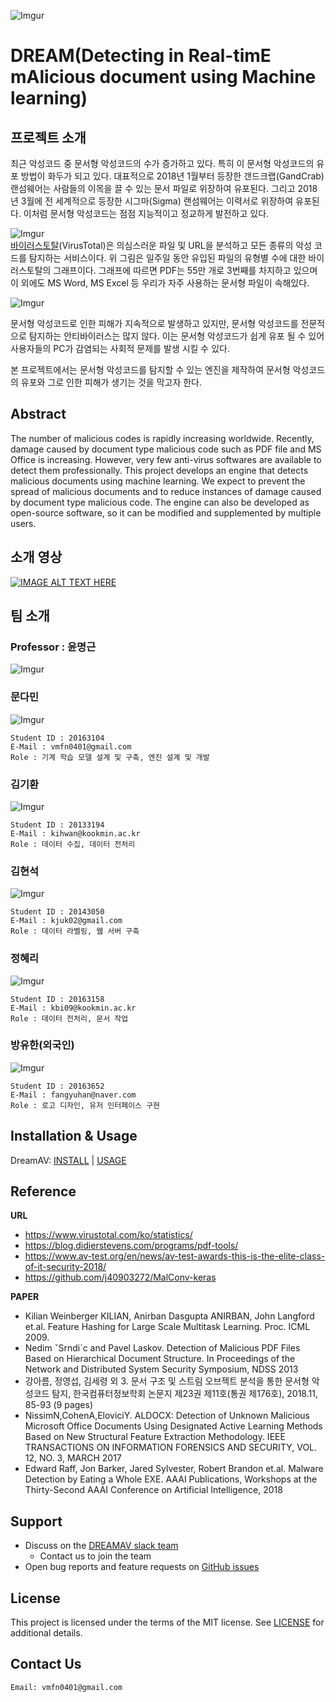 
![Imgur](https://i.imgur.com/9GT1dUK.jpg?1)
# DREAM(Detecting in Real-timE mAlicious document using Machine learning)

## 프로젝트 소개
최근 악성코드 중 문서형 악성코드의 수가 증가하고 있다. 특히 이 문서형 악성코드의 유포 방법이 화두가 되고 있다. 대표적으로 2018년 1월부터 등장한 갠드크랩(GandCrab) 랜섬웨어는 사람들의 이목을 끌 수 있는 문서 파일로 위장하여 유포된다. 그리고 2018년 3월에 전 세계적으로 등장한 시그마(Sigma) 랜섬웨어는 이력서로 위장하여 유포된다. 이처럼 문서형 악성코드는 점점 지능적이고 정교하게 발전하고 있다.  


![Imgur](https://i.imgur.com/IYjTIGo.jpg)
<br>
[바이러스토탈](https://www.virustotal.com/)(VirusTotal)은 의심스러운 파일 및 URL을 분석하고 모든 종류의 악성 코드를 탐지하는 서비스이다. 위 그림은 일주일 동안 유입된 파일의 유형별 수에 대한 바이러스토탈의 그래프이다. 그래프에 따르면 PDF는 55만 개로 3번째를 차지하고 있으며 이 외에도 MS Word, MS Excel 등 우리가 자주 사용하는 문서형 파일이 속해있다.
<br>

![Imgur](https://i.imgur.com/XPbHyfi.jpg?1)

문서형 악성코드로 인한 피해가 지속적으로 발생하고 있지만, 문서형 악성코드를 전문적으로 탐지하는 안티바이러스는 많지 않다. 이는 문서형 악성코드가 쉽게 유포 될 수 있어 사용자들의 PC가 감염되는 사회적 문제를 발생 시킬 수 있다.

본 프로젝트에서는 문서형 악성코드를 탐지할 수 있는 엔진을 제작하여 문서형 악성코드의 유포와 그로 인한 피해가 생기는 것을 막고자 한다.


## Abstract

The number of malicious codes is rapidly increasing worldwide. Recently, damage caused by document type malicious code such as PDF file and MS Office is increasing. However, very few anti-virus softwares are available to detect them professionally. This project develops an engine that detects malicious documents using machine learning. We expect to prevent the spread of malicious documents and to reduce instances of damage caused by document type malicious code. The engine can also be developed as open-source software, so it can be modified and supplemented by multiple users.

## 소개 영상
[![IMAGE ALT TEXT HERE](https://img.youtube.com/vi/6xbYGKnqqCc/0.jpg)](https://www.youtube.com/watch?v=6xbYGKnqqCc)

## 팀 소개

### Professor : 윤명근
![Imgur](https://i.imgur.com/bQ8sapx.jpg?1)

### 문다민
![Imgur](https://i.imgur.com/8WF2AQw.jpg?1)
```
Student ID : 20163104
E-Mail : vmfn0401@gmail.com
Role : 기계 학습 모델 설계 및 구축, 엔진 설계 및 개발
```

### 김기환  
![Imgur](https://i.imgur.com/x9BC407.jpg?1)
```
Student ID : 20133194
E-Mail : kihwan@kookmin.ac.kr
Role : 데이터 수집, 데이터 전처리
```

### 김현석
![Imgur](https://i.imgur.com/wnlYFk2.jpg?1)
```
Student ID : 20143050
E-Mail : kjuk02@gmail.com
Role : 데이터 라벨링, 웹 서버 구축
```

### 정혜리
![Imgur](https://i.imgur.com/mIECcrl.jpg?1)
```
Student ID : 20163158
E-Mail : kbi09@kookmin.ac.kr
Role : 데이터 전처리, 문서 작업
```

### 방유한(외국인)
![Imgur](https://i.imgur.com/o3YcpMP.jpg?1)
```
Student ID : 20163652
E-Mail : fangyuhan@naver.com
Role : 로고 디자인, 유저 인터페이스 구현
```

## Installation & Usage
DreamAV: [INSTALL](https://pypi.org/project/dreamav/) | [USAGE](https://github.com/kookmin-sw/2019-cap1-2019_8/tree/master/dreamav)


## Reference
**URL**
* https://www.virustotal.com/ko/statistics/
* https://blog.didierstevens.com/programs/pdf-tools/
* https://www.av-test.org/en/news/av-test-awards-this-is-the-elite-class-of-it-security-2018/
* https://github.com/j40903272/MalConv-keras
  
**PAPER**
* Kilian Weinberger KILIAN, Anirban Dasgupta ANIRBAN, John Langford et.al. Feature Hashing for Large Scale Multitask Learning. Proc. ICML 2009.
* Nedim ˇSrndi´c and Pavel Laskov. Detection of Malicious PDF Files Based on Hierarchical Document Structure. In Proceedings of the Network and Distributed System Security Symposium, NDSS 2013
* 강아름, 정영섭, 김세령 외 3. 문서 구조 및 스트림 오브젝트 분석을 통한 문서형 악성코드 탐지, 한국컴퓨터정보학회 논문지 제23권 제11호(통권 제176호), 2018.11, 85-93 (9 pages)
* NissimN,CohenA,EloviciY. ALDOCX: Detection of Unknown Malicious Microsoft Office Documents Using Designated Active Learning Methods Based on New Structural Feature Extraction Methodology. IEEE TRANSACTIONS ON INFORMATION FORENSICS AND SECURITY, VOL. 12, NO. 3, MARCH 2017
* Edward Raff, Jon Barker, Jared Sylvester, Robert Brandon et.al. Malware Detection by Eating a Whole EXE. AAAI Publications, Workshops at the Thirty-Second AAAI Conference on Artificial Intelligence, 2018

## Support
* Discuss on the [DREAMAV slack team](https://dreamav.slack.com)
  * Contact us to join the team
* Open bug reports and feature requests on [GitHub issues](https://github.com/kookmin-sw/2019-cap1-2019_8/issues) 

## License
This project is licensed under the terms of the MIT license. See [LICENSE](https://github.com/kookmin-sw/2019-cap1-2019_8/blob/master/LICENSE) for additional details.

## Contact Us
```buildoutcfg
Email: vmfn0401@gmail.com
```